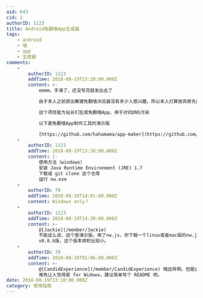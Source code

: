 ```yaml
---
aid: 643
cid: 1
authorID: 1123
title: Android免翻墙App生成器
tags:
    - android
    - 墙
    - app
    - 生成器
comments:
    -
        authorID: 1123
        addTime: 2018-08-19T13:20:00.000Z
        content: >-
            emmm，手滑了，还没写完就发出去了  

            由于本人之前提出筹建免翻墙浏览器没有多少人感兴趣，所以本人打算放弃原先的想法，转而尝试这个项目  

            这个项目能为站长们生成免翻墙App，用于对抗DNS污染  

            以下是免翻墙App制作工具的演示版  

            [https://github.com/hahamama/app-maker](https://github.com/hahamama/app-maker)
    -
        authorID: 1123
        addTime: 2018-08-19T13:30:00.000Z
        content: |-
            使用方法（windows）  
            安装 Java Runtime Environment (JRE) 1.7  
            下载或 git clone 这个仓库  
            运行 nw.exe
    -
        authorID: 79
        addTime: 2018-08-19T14:01:00.000Z
        content: Windows only？
    -
        authorID: 1123
        addTime: 2018-08-19T14:30:00.000Z
        content: >-
            @[Jackie](/member/Jackie)
            不能这么说，这个是演示版，用了nw.js，你下载一个linux或者mac版的nw.js就可以实现跨平台了。以后会改为在线版。顺便说一下为什么没用electron，因为electron太重了，这只是演示版，所以选用了早期的nw.js
            v0.8.6版，这个版本体积比较小。
    -
        authorID: 79
        addTime: 2018-08-20T01:06:00.000Z
        content: >-
            @[CandidExperience](/member/CandidExperience) 哦这样啊。但是这一打开全是 xxx.exe
            难免让人觉得是 for Widows。建议简单写个 README 吧。
date: 2018-08-19T13:10:00.000Z
category: 使用指南
---
```



